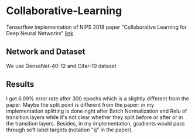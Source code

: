 # Collaborative-Learning
Tensorflow implementation of NIPS 2018 paper "Collaborative Learning for Deep Neural Networks" [link](https://arxiv.org/pdf/1805.11761.pdf)
## Network and Dataset
We use DenseNet-40-12 and Cifar-10 dataset
## Results
I got 6.09% error rate after 300 epochs which is a slightly different from the paper. Maybe the split point is different from the paper: in my implementation splitting is done right after Batch Normalization and Relu of transition layers while it's not clear whether they split before or after or in the transition layers. Besides, in my implementation, gradients would pass through soft label targets (notation "q" in the paper).
